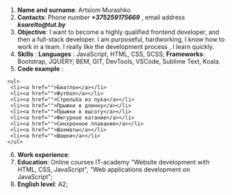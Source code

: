 1.  **Name and surname**: Artsiom Murashko
2.  **Contacts**: Phone number **_+375259175669_** , email address *__ksarelto@tut.by__*
3.  **Objective**: I want to become a highly qualified frontend developer, and then a full-stack developer. I am purposeful, hardworking, I know how to work in a team. I really like the development process , I learn quickly.
4.  **Skills** : **Languages** : JavaScript, HTML, CSS, SCSS; **Frameworks**: Bootstrap, JQUERY; BEM, GIT, DevTools, VSCode, Sublime Text, Koala.
5.  **Code example** :
```
<ul>
 <li><a href="">Биатлон</a></li>
 <li><a href="">Футбол</a></li>
 <li><a href="">Стрельба из лука</a></li>
 <li><a href="">Прыжки в длинну</a></li>
 <li><a href="">Прыжки в высоту</a></li>
 <li><a href="">Фигурное катание</a></li>
 <li><a href="">Синхронное плавание</a></li>
 <li><a href="">Шахматы</a></li>
 <li><a href="">Шашки</a></li>
</ul>
```
6.  **Work experience**:
7.  **Education**: Online courses IT-academy "Website development with HTML, CSS, JavaScript", "Web applications development on JavaScript";
8.  **English level**: A2;



